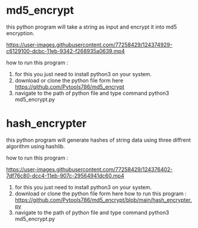 # md5_encrypt
this python program will take a string as input and encrypt it into md5 encryption.

https://user-images.githubusercontent.com/77258429/124374929-c6129100-dcbc-11eb-9342-f268935a0639.mp4



how to run this program :

1) for this you just need to install python3 on your system.
2) download or clone the python file form here https://github.com/Pytools786/md5_encrypt
3) navigate to the path of python file and type command python3 md5_encrypt.py


# hash_encrypter
this python program will generate hashes of string data using three diffrent algorithm using hashlib.

how to run this program :


https://user-images.githubusercontent.com/77258429/124376402-7df76c80-dcc4-11eb-907c-29564941dc60.mp4

1) for this you just need to install python3 on your system.
2) download or clone the python file form here how to run this program : https://github.com/Pytools786/md5_encrypt/blob/main/hash_encrypter.py
3) navigate to the path of python file and type command python3 md5_encrypt.py


